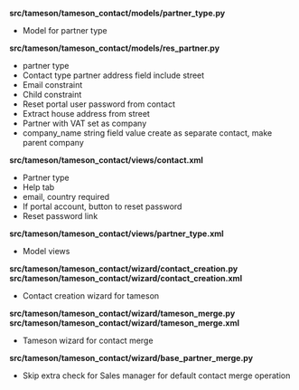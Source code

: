**src/tameson/tameson_contact/models/partner_type.py**

-   Model for partner type

**src/tameson/tameson_contact/models/res_partner.py**

-   partner type
-   Contact type partner address field include street
-   Email constraint
-   Child constraint
-   Reset portal user password from contact
-   Extract house address from street
-   Partner with VAT set as company
-   company_name string field value create as separate contact, make parent company

**src/tameson/tameson_contact/views/contact.xml**

-   Partner type
-   Help tab
-   email, country required
-   If portal account, button to reset password
-   Reset password link

**src/tameson/tameson_contact/views/partner_type.xml**

-   Model views

**src/tameson/tameson_contact/wizard/contact_creation.py** **src/tameson/tameson_contact/wizard/contact_creation.xml**

-   Contact creation wizard for tameson

**src/tameson/tameson_contact/wizard/tameson_merge.py** **src/tameson/tameson_contact/wizard/tameson_merge.xml**

-   Tameson wizard for contact merge

**src/tameson/tameson_contact/wizard/base_partner_merge.py**

-   Skip extra check for Sales manager for default contact merge operation
